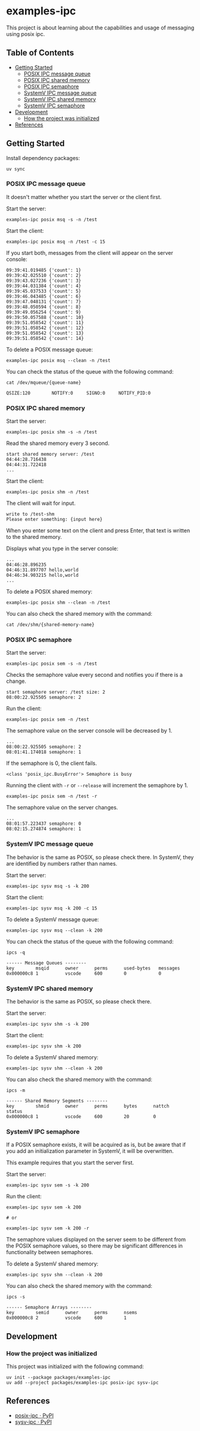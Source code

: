 # examples-ipc

This project is about learning about the capabilities and usage of messaging using posix ipc.

## Table of Contents <!-- omit in toc -->

- [Getting Started](#getting-started)
  - [POSIX IPC message queue](#posix-ipc-message-queue)
  - [POSIX IPC shared memory](#posix-ipc-shared-memory)
  - [POSIX IPC semaphore](#posix-ipc-semaphore)
  - [SystemV IPC message queue](#systemv-ipc-message-queue)
  - [SystemV IPC shared memory](#systemv-ipc-shared-memory)
  - [SystemV IPC semaphore](#systemv-ipc-semaphore)
- [Development](#development)
  - [How the project was initialized](#how-the-project-was-initialized)
- [References](#references)

## Getting Started  

Install dependency packages:

```shell
uv sync
```

### POSIX IPC message queue

It doesn't matter whether you start the server or the client first.

Start the server:

```shell
examples-ipc posix msq -s -n /test
```

Start the client:

```shell
examples-ipc posix msq -n /test -c 15
```

If you start both, messages from the client will appear on the server console:

```console
09:39:41.019485 {'count': 1}
09:39:42.025510 {'count': 2}
09:39:43.027236 {'count': 3}
09:39:44.031384 {'count': 4}
09:39:45.037533 {'count': 5}
09:39:46.043485 {'count': 6}
09:39:47.048131 {'count': 7}
09:39:48.050594 {'count': 8}
09:39:49.056254 {'count': 9}
09:39:50.057588 {'count': 10}
09:39:51.058542 {'count': 11}
09:39:51.058542 {'count': 12}
09:39:51.058542 {'count': 13}
09:39:51.058542 {'count': 14}
```

To delete a POSIX message queue:

```shell
examples-ipc posix msq --clean -n /test
```

You can check the status of the queue with the following command:

```shell
cat /dev/mqueue/{queue-name}
```

<!-- /* spell-checker:disable */ -->
```console
QSIZE:120        NOTIFY:0     SIGNO:0     NOTIFY_PID:0     
```
<!-- /* spell-checker:enable */ -->

### POSIX IPC shared memory

Start the server:

```shell
examples-ipc posix shm -s -n /test
```

Read the shared memory every 3 second.

```console
start shared memory server: /test
04:44:28.716438 
04:44:31.722418 
...
```

Start the client:

```shell
examples-ipc posix shm -n /test
```

The client will wait for input.

```console
write to /test-shm
Please enter something: {input here}
```

When you enter some text on the client and press Enter, that text is written to the shared memory.

Displays what you type in the server console:

```console
...
04:46:28.896235 
04:46:31.897707 hello,world
04:46:34.903215 hello,world
...
```

To delete a POSIX shared memory:

```shell
examples-ipc posix shm --clean -n /test
```

You can also check the shared memory with the command:

```shell
cat /dev/shm/{shared-memory-name}
```

### POSIX IPC semaphore

Start the server:

```shell
examples-ipc posix sem -s -n /test
```

Checks the semaphore value every second and notifies you if there is a change.

```console
start semaphore server: /test size: 2
08:00:22.925505 semaphore: 2
```

Run the client:

```shell
examples-ipc posix sem -n /test
```

The semaphore value on the server console will be decreased by 1.

```console
...
08:00:22.925505 semaphore: 2
08:01:41.174018 semaphore: 1
```

If the semaphore is 0, the client fails.

```console
<class 'posix_ipc.BusyError'> Semaphore is busy
```

Running the client with `-r` or `--release` will increment the semaphore by 1.

```shell
examples-ipc posix sem -n /test -r
```

The semaphore value on the server changes.

```console
...
08:01:57.223437 semaphore: 0
08:02:15.274874 semaphore: 1
```

### SystemV IPC message queue

The behavior is the same as POSIX, so please check there.
In SystemV, they are identified by numbers rather than names.

Start the server:

```shell
examples-ipc sysv msq -s -k 200
```

Start the client:

```shell
examples-ipc sysv msq -k 200 -c 15
```

To delete a SystemV message queue:

```shell
examples-ipc sysv msq --clean -k 200
```

You can check the status of the queue with the following command:

```shell
ipcs -q
```

<!-- /* spell-checker:disable */ -->
```console
------ Message Queues --------
key        msqid      owner      perms      used-bytes   messages    
0x000000c8 1          vscode     600        0            0 
```
<!-- /* spell-checker:enable */ -->

### SystemV IPC shared memory

The behavior is the same as POSIX, so please check there.

Start the server:

```shell
examples-ipc sysv shm -s -k 200
```

Start the client:

```shell
examples-ipc sysv shm -k 200
```

To delete a SystemV shared memory:

```shell
examples-ipc sysv shm --clean -k 200
```

You can also check the shared memory with the command:

```shell
ipcs -m
```

<!-- /* spell-checker:disable */ -->
```console
------ Shared Memory Segments --------
key        shmid      owner      perms      bytes      nattch     status      
0x000000c8 1          vscode     600        20         0         
```
<!-- /* spell-checker:enable */ -->

### SystemV IPC semaphore

If a POSIX semaphore exists, it will be acquired as is,
but be aware that if you add an initialization parameter in SystemV, it will be overwritten.

This example requires that you start the server first.

Start the server:

```shell
examples-ipc sysv sem -s -k 200
```

Run the client:

```shell
examples-ipc sysv sem -k 200

# or 

examples-ipc sysv sem -k 200 -r
```

The semaphore values ​​displayed on the server seem to be different from the POSIX semaphore values, so there may be significant differences in functionality between semaphores.

To delete a SystemV shared memory:

```shell
examples-ipc sysv shm --clean -k 200
```

You can also check the shared memory with the command:

```shell
ipcs -s
```

<!-- /* spell-checker:disable */ -->
```console
------ Semaphore Arrays --------
key        semid      owner      perms      nsems     
0x000000c8 2          vscode     600        1   
```
<!-- /* spell-checker:enable */ -->

## Development

### How the project was initialized

This project was initialized with the following command:

```shell
uv init --package packages/examples-ipc
uv add --project packages/examples-ipc posix-ipc sysv-ipc
```

## References

- [posix-ipc · PyPI](https://pypi.org/project/posix-ipc/)
- [sysv-ipc · PyPI](https://pypi.org/project/sysv-ipc/)
